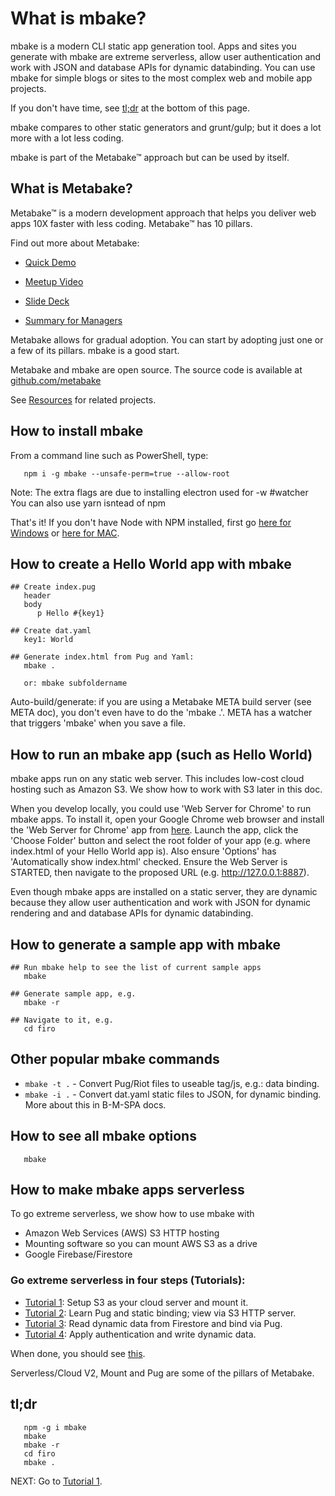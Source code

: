 # What is mbake?

mbake is a modern CLI static app generation tool. Apps and sites you generate with mbake are extreme serverless, allow user authentication and work with JSON and database APIs for dynamic databinding. You can use mbake for simple blogs or sites to the most complex web and mobile app projects.

If you don't have time, see [tl;dr](#tldr) at the bottom of this page.

mbake compares to other static generators and grunt/gulp; but it does a lot more with a lot less coding.

mbake is part of the Metabake&trade; approach but can be used by itself.

## What is Metabake?

Metabake&trade; is a modern development approach that helps you deliver web apps 10X faster with less coding. Metabake&trade; has 10 pillars.

Find out more about Metabake:

- [Quick Demo](https://youtu.be/WyCdSFTUIvM)

- <a href='https://vimeo.com/282034037' target='_blank'>Meetup Video</a>

- [Slide Deck](http://prez.metabake.org/p)

- [Summary for Managers](https://www.youtube.com/watch?v=OK-cJNSkQII)

Metabake allows for gradual adoption. You can start by adopting just one or a few of its pillars. mbake is a good start.

Metabake and mbake are open source. The source code is available at [github.com/metabake](https://github.com/metabake)

See [Resources](/res/) for related projects.

## How to install mbake

From a command line such as PowerShell, type:

```
   npm i -g mbake --unsafe-perm=true --allow-root

```
Note: The extra flags are due to installing electron used for -w #watcher
You can also use yarn isntead of npm 

That's it! If you don't have Node with NPM installed, first go [here for Windows](https://nodejs.org/en/download/) or [here for MAC](http://blog.teamtreehouse.com/install-node-js-npm-mac).

## How to create a Hello World app with mbake

```
## Create index.pug
   header
   body
      p Hello #{key1}

## Create dat.yaml
   key1: World

## Generate index.html from Pug and Yaml:
   mbake .

   or: mbake subfoldername
```

Auto-build/generate: if you are using a Metabake META build server (see META doc), you don't even have to do the 'mbake .'. META has a watcher that triggers 'mbake' when you save a file. 

## How to run an mbake app (such as Hello World)

mbake apps run on any static web server. This includes low-cost cloud hosting such as Amazon S3. We show how to work with S3 later in this doc.

When you develop locally, you could use 'Web Server for Chrome' to run mbake apps. To install it, open your Google Chrome web browser and install the 'Web Server for Chrome' app from [here](https://chrome.google.com/webstore/search/Web%20Server?_category=apps). Launch the app, click the 'Choose Folder' button and select the root folder of your app (e.g. where index.html of your Hello World app is). Also ensure 'Options' has 'Automatically show index.html' checked. Ensure the Web Server is STARTED, then navigate to the proposed URL (e.g. http://127.0.0.1:8887).

Even though mbake apps are installed on a static server, they are dynamic because they allow user authentication and work with JSON for dynamic rendering and and database APIs for dynamic databinding.

## How to generate a sample app with mbake

```
## Run mbake help to see the list of current sample apps
   mbake

## Generate sample app, e.g.
   mbake -r

## Navigate to it, e.g.
   cd firo
```

## Other popular mbake commands

* `mbake -t .` - Convert Pug/Riot files to useable tag/js, e.g.: data binding.
* `mbake -i .` - Convert dat.yaml static files to JSON, for dynamic binding. More about this in B-M-SPA docs.

## How to see all mbake options

```
   mbake
```

## How to make mbake apps serverless

To go extreme serverless, we show how to use mbake with

- Amazon Web Services (AWS) S3 HTTP hosting
- Mounting software so you can mount AWS S3 as a drive
- Google Firebase/Firestore 

### Go extreme serverless in four steps (Tutorials):

- [Tutorial 1](/t1/): Setup S3 as your cloud server and mount it.
- [Tutorial 2](/t2/): Learn Pug and static binding; view via S3 HTTP server.
- [Tutorial 3](t3/): Read dynamic data from Firestore  and bind via Pug.
- [Tutorial 4](/t4/): Apply authentication and write dynamic data.

When done, you should see [this](https://youtu.be/-KkPfAnEXyk).

Serverless/Cloud V2, Mount and Pug are some of the pillars of Metabake.

## tl;dr

```
   npm -g i mbake
   mbake
   mbake -r
   cd firo
   mbake .
```

NEXT: Go to [Tutorial 1](/t1/).



